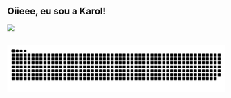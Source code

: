 ## Oiieee, eu sou a Karol!

<img height="180em" src="https://github-readme-stats.vercel.app/api/top-langs/?username=dev-akvc&layout=compact&langs_count=7&theme=synthwave"/>

##

![Snake animation](https://github.com/dev-akvc/dev-akvc/blob/output/github-contribution-grid-snake.svg)


